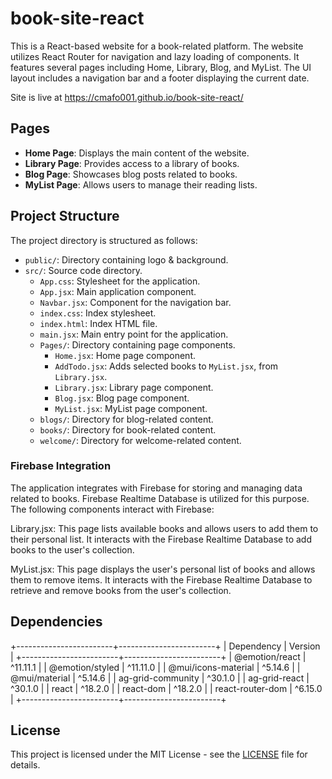# book-site-react

This is a React-based website for a book-related platform. The website utilizes React Router for navigation and lazy loading of components. It features several pages including Home, Library, Blog, and MyList. The UI layout includes a navigation bar and a footer displaying the current date. 

Site is live at https://cmafo001.github.io/book-site-react/

## Pages

- **Home Page**: Displays the main content of the website.
- **Library Page**: Provides access to a library of books.
- **Blog Page**: Showcases blog posts related to books.
- **MyList Page**: Allows users to manage their reading lists.

## Project Structure

The project directory is structured as follows:

- `public/`: Directory containing logo & background. 
- `src/`: Source code directory.
  - `App.css`: Stylesheet for the application.
  - `App.jsx`: Main application component.
  - `Navbar.jsx`: Component for the navigation bar.
  - `index.css`: Index stylesheet.
  - `index.html`: Index HTML file.
  - `main.jsx`: Main entry point for the application.
  - `Pages/`: Directory containing page components.
    - `Home.jsx`: Home page component.
    - `AddTodo.jsx`: Adds selected books to `MyList.jsx`, from `Library.jsx`.
    - `Library.jsx`: Library page component.
    - `Blog.jsx`: Blog page component.
    - `MyList.jsx`: MyList page component.
  - `blogs/`: Directory for blog-related content.
  - `books/`: Directory for book-related content.
  - `welcome/`: Directory for welcome-related content.



### Firebase Integration

The application integrates with Firebase for storing and managing data related to books. Firebase Realtime Database is utilized for this purpose. The following components interact with Firebase:

Library.jsx: This page lists available books and allows users to add them to their personal list. It interacts with the Firebase Realtime Database to add books to the user's collection.

MyList.jsx: This page displays the user's personal list of books and allows them to remove items. It interacts with the Firebase Realtime Database to retrieve and remove books from the user's collection.

## Dependencies

+------------------------+------------------------+
|     Dependency         |      Version           |
+------------------------+------------------------+
| @emotion/react         | ^11.11.1               |
| @emotion/styled        | ^11.11.0               |
| @mui/icons-material    | ^5.14.6                |
| @mui/material          | ^5.14.6                |
| ag-grid-community      | ^30.1.0                |
| ag-grid-react          | ^30.1.0                |
| react                  | ^18.2.0                |
| react-dom              | ^18.2.0                |
| react-router-dom       | ^6.15.0                |
+------------------------+------------------------+


## License

This project is licensed under the MIT License - see the [LICENSE](LICENSE) file for details.

